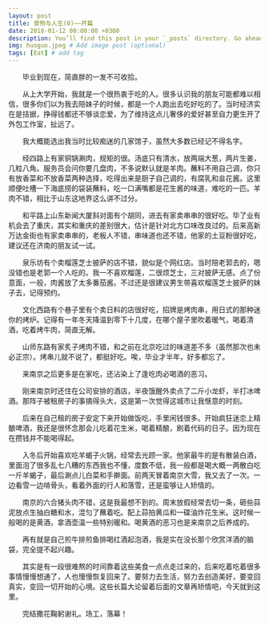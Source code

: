 ```yaml
---
layout: post
title: 食物与人生(0)——开篇
date: 2018-01-12 00:00:00 +0300
description: You’ll find this post in your `_posts` directory. Go ahead and edit it and re-build the site to see your changes. # Add post description (optional)
img: huoguo.jpeg # Add image post (optional)
tags: [Eat] # add tag
---
```


&emsp;&emsp;毕业到现在，简直胖的一发不可收拾。

&emsp;&emsp;从上大学开始，我就是一个很热衷于吃的人。很多认识我的朋友可能都难以相信，很多你们以为我去陪妹子的时候，都是一个人跑出去吃好吃的了。当时经济实在是拮据，挣得钱都还不够谈恋爱，为了维持这点儿奢侈的爱好甚至自力更生开了外包工作室，扯远了。

&emsp;&emsp;我大概能选出我当时比较痴迷的几家馆子，虽然大多数已经记不得名字。

&emsp;&emsp;经四路上有家铜锅涮肉，规矩的很。汤底只有清水，放两端大葱，两片生姜，几粒八角。服务员会问你要几盘肉，不多说默认就是羊肉。蘸料不用自己调，你只有放香菜和不放香菜两种选择，吃得出来是厨子自己调的，有腐乳和韭花酱。这里顺便吐槽一下海底捞的袋装蘸料，吃一口满嘴都是花生酱的味道，难吃的一匹。羊肉不错，相比于山东这地界这么讲不过分。

&emsp;&emsp;和平路上山东新闻大厦斜对面有个胡同，进去有家卖串串的很好吃。毕了业有机会去了重庆，其实和重庆的差别很大，估计是针对北方口味改良过的。后来高新万达金街也有家卖串串的，老板人不错，串味道也还不错，他家的土豆粉很好吃，建议还在济南的朋友试一试。

&emsp;&emsp;泉乐坊有个卖榴莲芝士披萨的店不错，貌似是个网红店。当时陪老郭去的，嗯没错也是老郭一个人吃的。我一不喜欢榴莲，二很烦芝士，三对披萨无感。点了份意面，一般，肉酱放了太多番茄酱。不过还是很建议男生带喜欢榴莲芝士披萨的妹子去，记得预约。

&emsp;&emsp;文化西路有个巷子里有个卖日料的店很好吃，招牌是烤肉串，用日式的那种迷你的烤炉。记得有一年冬天降温到零下十几度，在哪个屋子里吹着暖气，喝着清酒，吃着烤牛肉，简直无解。

&emsp;&emsp;山师东路有家炙子烤肉不错，和之前在北京吃过的味道差不多（虽然那次也未必正宗）。烤串儿就不说了，都挺好吃。唉，毕业才半年，好多都忘了。

&emsp;&emsp;来南京之后更多是在家吃，还沾染上了逢吃肉必喝酒的恶习。

&emsp;&emsp;刚来南京时还住在公司安排的酒店，半夜饿醒外卖点了二斤小龙虾，半打冰啤酒。那阵子被租房子的事搞得头大，这是第一次觉得这城市让我惬意的时刻。

&emsp;&emsp;后来在自己租的房子安定下来开始做饭吃，手里闲钱很多。开始疯狂迷恋上精酿啤酒，我还是很怀念那会儿吃着花生米，喝着精酿，刷着代码的日子。因为现在在攒钱并不能喝得起。

&emsp;&emsp;入冬后开始喜欢吃羊蝎子火锅，经常去光顾一家。他家最牛的是有散装白酒，里面泡了很多乱七八糟的东西我也不懂，度数不低，我一般都是喝大概一两散白吃一斤羊蝎子，最后涮点儿白菜和手擀面。前两天冒着南京大雪，我又去了一次。一边看雪一边啃骨头，看着外面的行人和落雪，还是蛮够让人矫情的。

&emsp;&emsp;南京的六合猪头肉不错，这是我最想不到的。周末放假经常去切一条，砸些蒜泥放点生抽白糖和水，混匀了蘸着吃。配上蒜拍黄瓜和一碟油炸花生米。这时候一般喝的是黄酒，拿酒壶温一些特别暖和。喝黄酒的恶习也是来南京之后养成的。

&emsp;&emsp;再有就是自己煎牛排煎鱼排喝红酒起泡酒，我是实在没长那个欣赏洋酒的脑袋，完全提不起兴趣。

&emsp;&emsp;其实是有一段很难熬的时间靠着这些美食一点点走过来的，后来吃着吃着很多事情慢慢想通了，人也慢慢恢复回来了。要努力去生活，努力去创造美好，要变回真实，变回一切开始的心境。这些长篇大论留着后面的文章再矫情吧，今天就到这里。

&emsp;&emsp;完结撒花鞠躬谢礼。场工，落幕！
